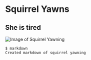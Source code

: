 # Squirrel Yawns
## She is tired
![Image of Squirrel Yawning](https://img.texasmonthly.com/2021/10/Texas-Squirrels-Gone-Wild.jpg?auto=compress&crop=faces&fit=crop&fm=jpg&h=900&ixlib=php-3.3.1&q=45&w=1600)
```
$ markdown
Created markdown of squirrel yawning
```
